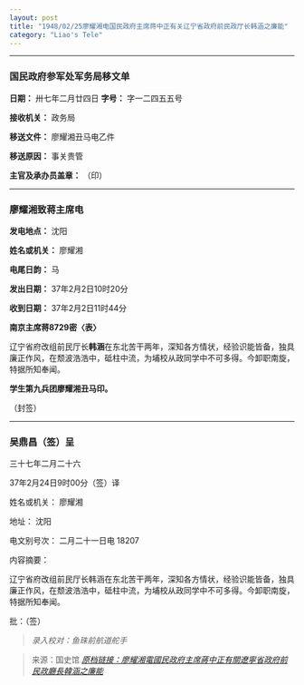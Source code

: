 ```yaml
---
layout: post
title: "1948/02/25廖耀湘电国民政府主席蒋中正有关辽宁省政府前民政厅长韩涵之廉能"
category: "Liao's Tele"
---
```

---

### 国民政府参军处军务局移文单

**日期：** 卅七年二月廿四日
**字号：** 字一二四五五号

**接收机关：** 政务局

**移送文件：** 廖耀湘丑马电乙件

**移送原因：** 事关贵管

**主官及承办员盖章：** （印）

---

### 廖耀湘致蒋主席电

**发电地点：** 沈阳

**姓名或机关：** 廖耀湘

**电尾日韵：** 马

**发出日期：** 37年2月2日10时20分

**收到日期：** 37年2月2日11时44分

**南京主席蒋8729密〈表〉**

辽宁省府改组前民厅长**韩涵**在东北苦干两年，深知各方情状，经验识能皆备，独具廉正作风，在颓波浩浩中，砥柱中流，为埔校从政同学中不可多得。今卸职南旋，特据所知奉闻。

**学生第九兵团廖耀湘丑马印。**

（封签）

------
### 吴鼎昌（签）呈

三十七年二月二十六

37年2月24日9时00分（签）译

姓名或机关： 廖耀湘

地址： 沈阳

电文别号次： 二月二十一日电 18207

内容摘要：

辽宁省府改组前民厅长韩涵在东北苦干两年，深知各方情状，经验识能皆备，独具廉正作风，在颓波浩浩中，砥柱中流，为埔校从政同学中不可多得。今卸职南旋，特据所知奉闻。

批：（签）

> *录入校对：鱼珠前航道舵手*

> 来源：国史馆 [*原档链接：廖耀湘電國民政府主席蔣中正有關遼寧省政府前民政廳長韓涵之廉能*](https://ahonline.drnh.gov.tw/index.php?act=Display/image/5885948SdrvgDU#58C)